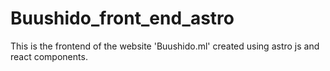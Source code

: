# Buushido_front_end_astro
This is the frontend of the website 'Buushido.ml' created using astro js and react components.
